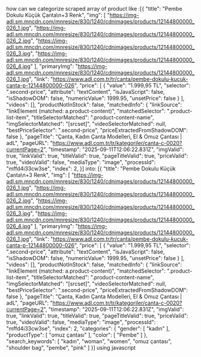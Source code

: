how can we categorize scraped array of product like :[{ "title": "Pembe Dokulu Küçük Çanta\n+3 Renk", "img": [ "https://img-adl.sm.mncdn.com/mnresize/830/1240/cdnimages/products/12144800000_026_1.jpg", "https://img-adl.sm.mncdn.com/mnresize/830/1240/cdnimages/products/12144800000_026_2.jpg", "https://img-adl.sm.mncdn.com/mnresize/830/1240/cdnimages/products/12144800000_026_3.jpg", "https://img-adl.sm.mncdn.com/mnresize/830/1240/cdnimages/products/12144800000_026_4.jpg" ], "primaryImg": "https://img-adl.sm.mncdn.com/mnresize/830/1240/cdnimages/products/12144800000_026_1.jpg", "link": "https://www.adl.com.tr/tr/canta/pembe-dokulu-kucuk-canta-p-12144800000-026", "price": [ { "value": "1.999,95 TL", "selector": ".second-price", "attribute": "textContent", "isJavaScript": false, "isShadowDOM": false, "numericValue": 1999.95, "unsetPrice": false } ], "videos": [], "productNotInStock": false, "matchedInfo": { "linkSource": "linkElement (matched: a.product-content)", "matchedSelector": ".product-list-item", "titleSelectorMatched": ".product-content-name", "imgSelectorMatched": "[srcset]", "videoSelectorMatched": null, "bestPriceSelector": ".second-price", "priceExtractedFromShadowDOM": false }, "pageTitle": "Çanta, Kadın Çanta Modelleri, El & Omuz Çantası | adL", "pageURL": "https://www.adl.com.tr/tr/kategoriler/canta-c-0020?currentPage=2", "timestamp": "2025-09-11T12:06:22.831Z", "imgValid": true, "linkValid": true, "titleValid": true, "pageTitleValid": true, "priceValid": true, "videoValid": false, "mediaType": "image", "processId": "mffd4i33cw3se", "index": 2, }]
into:
[{ "title": "Pembe Dokulu Küçük Çanta\n+3 Renk", "img": [ "https://img-adl.sm.mncdn.com/mnresize/830/1240/cdnimages/products/12144800000_026_1.jpg", "https://img-adl.sm.mncdn.com/mnresize/830/1240/cdnimages/products/12144800000_026_2.jpg", "https://img-adl.sm.mncdn.com/mnresize/830/1240/cdnimages/products/12144800000_026_3.jpg", "https://img-adl.sm.mncdn.com/mnresize/830/1240/cdnimages/products/12144800000_026_4.jpg" ], "primaryImg": "https://img-adl.sm.mncdn.com/mnresize/830/1240/cdnimages/products/12144800000_026_1.jpg", "link": "https://www.adl.com.tr/tr/canta/pembe-dokulu-kucuk-canta-p-12144800000-026", "price": [ { "value": "1.999,95 TL", "selector": ".second-price", "attribute": "textContent", "isJavaScript": false, "isShadowDOM": false, "numericValue": 1999.95, "unsetPrice": false } ], "videos": [], "productNotInStock": false, "matchedInfo": { "linkSource": "linkElement (matched: a.product-content)", "matchedSelector": ".product-list-item", "titleSelectorMatched": ".product-content-name", "imgSelectorMatched": "[srcset]", "videoSelectorMatched": null, "bestPriceSelector": ".second-price", "priceExtractedFromShadowDOM": false }, "pageTitle": "Çanta, Kadın Çanta Modelleri, El & Omuz Çantası | adL", "pageURL": "https://www.adl.com.tr/tr/kategoriler/canta-c-0020?currentPage=2", "timestamp": "2025-09-11T12:06:22.831Z", "imgValid": true, "linkValid": true, "titleValid": true, "pageTitleValid": true, "priceValid": true, "videoValid": false, "mediaType": "image", "processId": "mffd4i33cw3se", "index": 2, "categories": { "gender": [ "kadın" ], "productType": [ "omuz çantası" ], "color": [ "Pembe" ] }, "search_keywords": [ "kadın", "woman", "women", "omuz çantası", "shoulder bag", "pembe", "pink" ] }] using javascript

